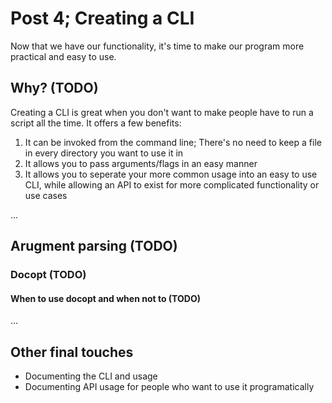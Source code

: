 # Post 4; Creating a CLI

Now that we have our functionality, it's time to make our program more practical and easy to use.

## Why? (TODO)

Creating a CLI is great when you don't want to make people have to run a script all the time. It offers a few benefits:

1. It can be invoked from the command line; There's no need to keep a file in every directory you want to use it in
2. It allows you to pass arguments/flags in an easy manner
3. It allows you to seperate your more common usage into an easy to use CLI, while allowing an API to exist for more complicated functionality or use cases

...

## Arugment parsing (TODO)

### Docopt (TODO)

#### When to use docopt and when not to (TODO)

...

## Other final touches

- Documenting the CLI and usage
- Documenting API usage for people who want to use it programatically
